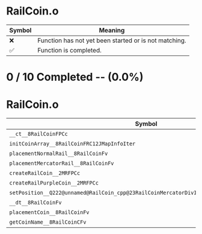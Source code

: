 # RailCoin.o
| Symbol | Meaning 
| ------------- | ------------- 
| :x: | Function has not yet been started or is not matching. 
| :white_check_mark: | Function is completed. 


# 0 / 10 Completed -- (0.0%)
# RailCoin.o
| Symbol | Decompiled? |
| ------------- | ------------- |
| `__ct__8RailCoinFPCc` | :x: |
| `initCoinArray__8RailCoinFRC12JMapInfoIter` | :x: |
| `placementNormalRail__8RailCoinFv` | :x: |
| `placementMercatorRail__8RailCoinFv` | :x: |
| `createRailCoin__2MRFPCc` | :x: |
| `createRailPurpleCoin__2MRFPCc` | :x: |
| `setPosition__Q222@unnamed@RailCoin_cpp@23RailCoinMercatorDivInfoFlRCQ29JGeometry8TVec3<f>` | :x: |
| `__dt__8RailCoinFv` | :x: |
| `placementCoin__8RailCoinFv` | :x: |
| `getCoinName__8RailCoinCFv` | :x: |

